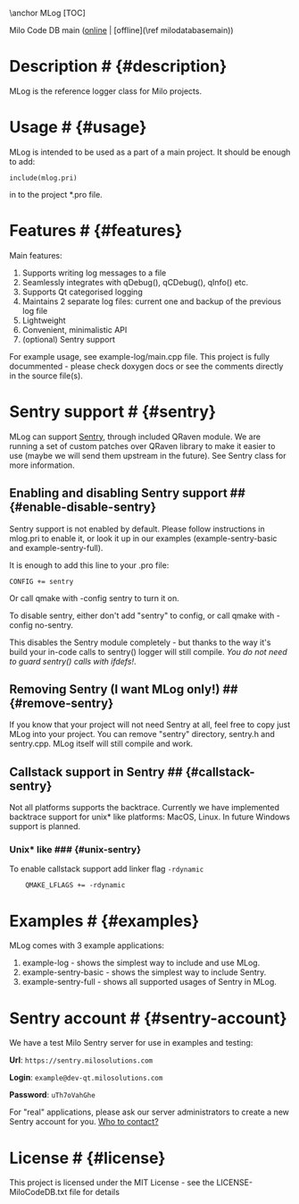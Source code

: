 \anchor MLog
[TOC]

Milo Code DB main ([online](https://qtdocs.milosolutions.com/milo-code-db/main/) | [offline](\ref milodatabasemain))

# Description # {#description}

MLog is the reference logger class for Milo projects.

# Usage # {#usage}
MLog is intended to be used as a part of a main project. It should be enough
to add:

~~~
include(mlog.pri)
~~~

in to the project \*.pro file.

# Features # {#features}

Main features:
1. Supports writing log messages to a file
2. Seamlessly integrates with qDebug(), qCDebug(), qInfo() etc.
3. Supports Qt categorised logging
4. Maintains 2 separate log files: current one and backup of the previous log file
5. Lightweight
6. Convenient, minimalistic API
7. (optional) Sentry support

For example usage, see example-log/main.cpp file. This project is fully
docummented - please check doxygen docs or see the comments directly in the
source file(s).

# Sentry support # {#sentry}

MLog can support [Sentry](https://docs.sentry.io), through included QRaven
module. We are running a set of custom patches over QRaven library to make it
easier to use (maybe we will send them upstream in the future). See Sentry class
for more information.

## Enabling and disabling Sentry support ## {#enable-disable-sentry}

Sentry support is not enabled by default. Please follow instructions in
mlog.pri to enable it, or look it up in our examples (example-sentry-basic
and example-sentry-full).

It is enough to add this line to your .pro file:

~~~
CONFIG += sentry
~~~

Or call qmake with -config sentry to turn it on.

To disable sentry, either don't add "sentry" to config, or call qmake with
-config no-sentry.

This disables the Sentry module completely - but thanks to the way it's build 
your in-code calls to sentry() logger will still compile. *You do not need to 
guard sentry() calls with ifdefs!*.

## Removing Sentry (I want MLog only!) ## {#remove-sentry}

If you know that your project will not need Sentry at all, feel free to copy
just MLog into your project. You can remove "sentry" directory, sentry.h
and sentry.cpp. MLog itself will still compile and work.

## Callstack support in Sentry ## {#callstack-sentry}

Not all platforms supports the backtrace. Currently we have implemented backtrace
support for unix* like platforms: MacOS, Linux. In future Windows support is
planned.

### Unix* like ### {#unix-sentry}

To enable callstack support add linker flag `-rdynamic`

~~~
    QMAKE_LFLAGS += -rdynamic
~~~

# Examples # {#examples}

MLog comes with 3 example applications:
1. example-log - shows the simplest way to include and use MLog.
2. example-sentry-basic - shows the simplest way to include Sentry.
3. example-sentry-full - shows all supported usages of Sentry in MLog.

# Sentry account # {#sentry-account}

We have a test Milo Sentry server for use in examples and testing:

**Url**: `https://sentry.milosolutions.com`

**Login**: `example@dev-qt.milosolutions.com`

**Password**: `uTh7oVahGhe`

For "real" applications, please ask our server administrators to create 
a new Sentry account for you.
[Who to contact?](https://wiki.milosolutions.com/index.php/Who_to_contact%3F)

# License # {#license}

This project is licensed under the MIT License - see the LICENSE-MiloCodeDB.txt file for details
